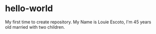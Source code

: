 # hello-world
My first time to create repository.
My Name is Louie Escoto, I'm 45 years old married with two children.
